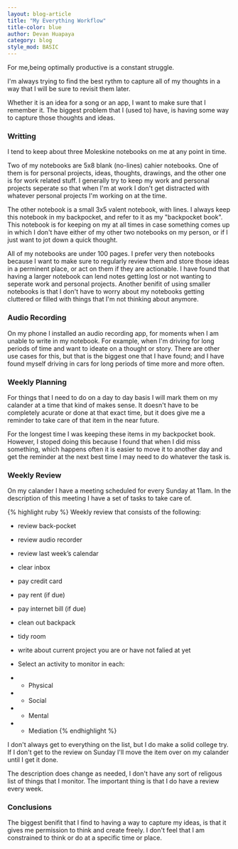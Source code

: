 ```yaml
---
layout: blog-article
title: "My Everything Workflow"
title-color: blue
author: Devan Huapaya
category: blog
style_mod: BASIC
---
```


For me,being optimally productive is a constant struggle.

I'm always trying to find the best rythm to capture all of my thoughts in a way that I will be sure to revisit them later.

Whether it is an idea for a song or an app, I want to make sure that I remember it. The biggest problem that I (used to) have, is having some way to capture those thoughts and ideas.


### Writting

I tend to keep about three Moleskine notebooks on me at any point in time.

Two of my notebooks are 5x8 blank (no-lines) cahier notebooks. One of them is for personal projects, ideas, thoughts, drawings, and the other one is for work related stuff. I generally try to keep my work and personal projects seperate so that when I'm at work I don't get distracted with whatever personal projects I'm working on at the time.

The other notebook is a small 3x5 valent notebook, with lines. I always keep this notebook in my backpocket, and refer to it as my "backpocket book". This notebook is for keeping on my at all times in case something comes up in which I don't have either of my other two notebooks on my person, or if I just want to jot down a quick thought.

All of my notebooks are under 100 pages. I prefer very then notebooks because I want to make sure to regularly review them and store those ideas in a perminent place, or act on them if they are actionable. I have found that having a larger notebook can lend notes getting lost or not wanting to seperate work and personal projects. Another benifit of using smaller notebooks is that I don't have to worry about my notebooks getting cluttered or filled with things that I'm not thinking about anymore.

### Audio Recording

On my phone I installed an audio recording app, for moments when I am unable to write in my notebook. For example, when I'm driving for long periods of time and want to ideate on a thought or story. There are other use cases for this, but that is the biggest one that I have found; and I have found myself driving in cars for long periods of time more and more often.

### Weekly Planning

For things that I need to do on a day to day basis I will mark them on my calander at a time that kind of makes sense. It doesn't have to be completely acurate or done at that exact time, but it does give me a reminder to take care of that item in the near future.

For the longest time I was keeping these items in my backpocket book. However, I stoped doing this because I found that when I did miss something, which happens often it is easier to move it to another day and get the reminder at the next best time I may need to do whatever the task is.

### Weekly Review

On my calander I have a meeting scheduled for every Sunday at 11am. In the description of this meeting I have a set of tasks to take care of.

{% highlight ruby %}
Weekly review that consists of the following:

- review back-pocket
- review audio recorder
- review last week’s calendar

- clear inbox

- pay credit card
- pay rent (if due)
- pay internet bill (if due)

- clean out backpack
- tidy room

- write about current project you are or have not falied at yet

- Select an activity to monitor in each:
- - Physical
- - Social
- - Mental
- - Mediation
{% endhighlight %}

I don't always get to everything on the list, but I do make a solid college try.  
If I don't get to the review on Sunday I'll move the item over on my calander until I get it done.

The description does change as needed, I don't have any sort of religous list of things that I monitor. The important thing is that I do have a review every week.

### Conclusions

The biggest benifit that I find to having a way to capture my ideas, is that it gives me permission to think and create freely. I don't feel that I am constrained to think or do at a specific time or place.
